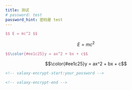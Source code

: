 ```yaml
---
title: 测试
# password: test
password_hint: 密码是 test
---
```



```latex
$$ E = mc^2 $$
```
$$ E = mc^2 $$

```latex
$$\color{#ee1c25}y = ax^2 + bx + c$$
```
$$\color{#ee1c25}y = ax^2 + bx + c$$

<!-- valaxy-encrypt-start:test -->
```md
<!-- valaxy-encrypt-start:your_password -->

<!-- valaxy-encrypt-end -->
```
<!-- valaxy-encrypt-end -->